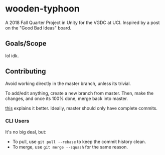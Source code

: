# wooden-typhoon
A 2018 Fall Quarter Project in Unity for the VGDC at UCI.
Inspired by a post on the "Good Bad Ideas" board.

## Goals/Scope
lol idk.

## Contributing
Avoid working directly in the master branch, unless its trivial.

To add/edit anything, create a new branch from master.
Then, make the changes, and once its 100% done, merge back into master.

[this](https://www.atlassian.com/git/tutorials/comparing-workflows/feature-branch-workflow) explains it better.
Ideally, master should only have complete commits.

### CLI Users

It's no big deal, but:
* To pull, use `git pull --rebase` to keep the commit history clean.
* To merge, use `git merge --squash` for the same reason.